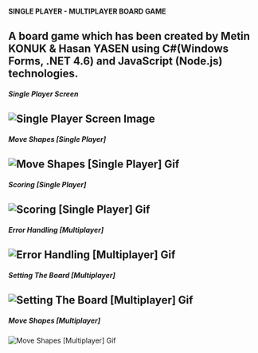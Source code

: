 
#### SINGLE PLAYER - MULTIPLAYER BOARD GAME

A board game which has been created by Metin KONUK & Hasan YASEN using C#(Windows Forms, .NET 4.6) and JavaScript (Node.js) technologies.
---
##### ***Single Player Screen***
![Single Player Screen Image](https://github.com/MetinKONUK/OOP-2-Lab-Group-13/blob/readme/Readme%20Source/single-player.png)
---
##### ***Move Shapes [Single Player]***
![Move Shapes [Single Player] Gif](https://github.com/MetinKONUK/OOP-2-Lab-Group-13/blob/readme/Readme%20Source/single-player-pathfinding.gif)
---
##### ***Scoring [Single Player]***
![Scoring [Single Player] Gif](https://github.com/MetinKONUK/OOP-2-Lab-Group-13/blob/readme/Readme%20Source/single-player-on-score.gif)
---
##### ***Error Handling [Multiplayer]***
![Error Handling [Multiplayer] Gif](https://github.com/MetinKONUK/OOP-2-Lab-Group-13/blob/readme/Readme%20Source/error-handling.gif)
---
##### ***Setting The Board [Multiplayer]***
![Setting The Board [Multiplayer] Gif](https://github.com/MetinKONUK/OOP-2-Lab-Group-13/blob/readme/Readme%20Source/realtime-multiplayer-set-board.gif)
---
##### ***Move Shapes [Multiplayer]***
![Move Shapes [Multiplayer] Gif](https://github.com/MetinKONUK/OOP-2-Lab-Group-13/blob/readme/Readme%20Source/realtime-multiplayer-move.gif)
